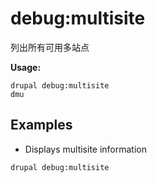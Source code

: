 # debug:multisite
列出所有可用多站点

**Usage:**
```
drupal debug:multisite
dmu
```

## Examples
* Displays multisite information
```
drupal debug:multisite
```
